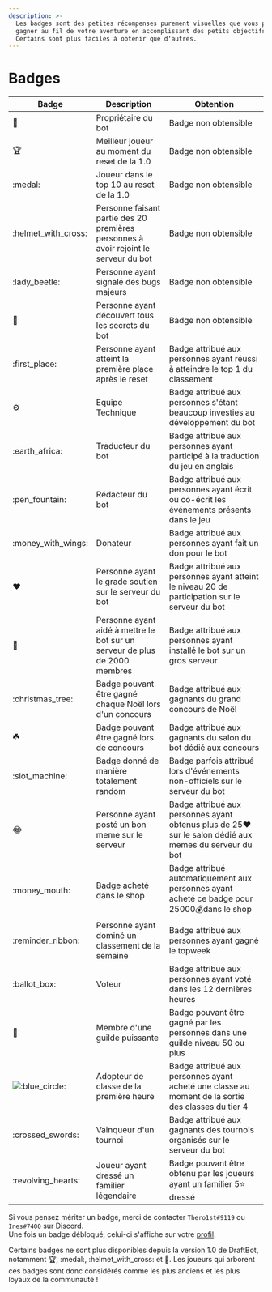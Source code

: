 ```yaml
---
description: >-
  Les badges sont des petites récompenses purement visuelles que vous pourrez
  gagner au fil de votre aventure en accomplissant des petits objectifs.
  Certains sont plus faciles à obtenir que d'autres.
---
```


# Badges

| Badge                                               | Description                                                                          | Obtention                                                                                                   |
| --------------------------------------------------- | ------------------------------------------------------------------------------------ | ----------------------------------------------------------------------------------------------------------- |
| :crown:                                             | Propriétaire du bot                                                                  | Badge non obtensible                                                                                        |
| :trophy:                                            | Meilleur joueur au moment du reset de la 1.0                                         | Badge non obtensible                                                                                        |
| :medal:                                             | Joueur dans le top 10 au reset de la 1.0                                             | Badge non obtensible                                                                                        |
| :helmet\_with\_cross:                               | Personne faisant partie des 20 premières personnes à avoir rejoint le serveur du bot | Badge non obtensible                                                                                        |
| :lady\_beetle:                                      | Personne ayant signalé des bugs majeurs                                              | Badge non obtensible                                                                                        |
| :egg:                                               | Personne ayant découvert tous les secrets du bot                                     | Badge non obtensible                                                                                        |
| :first\_place:                                      | Personne ayant atteint la première place après le reset                              | Badge attribué aux personnes ayant réussi à atteindre le top 1 du classement                                |
| :gear:                                              | Equipe Technique                                                                     | Badge attribué aux personnes s'étant beaucoup investies au développement du bot                             |
| :earth\_africa:                                     | Traducteur du bot                                                                    | Badge attribué aux personnes ayant participé à la traduction du jeu en anglais                              |
| :pen\_fountain:                                     | Rédacteur du bot                                                                     | Badge attribué aux personnes ayant écrit ou co-écrit les événements présents dans le jeu                    |
| :money\_with\_wings:                                | Donateur                                                                             | Badge attribué aux personnes ayant fait un don pour le bot                                                  |
| :heart:                                             | Personne ayant le grade soutien sur le serveur du bot                                | Badge attribué aux personnes ayant atteint le niveau 20 de participation sur le serveur du bot              |
| :star2:                                             | Personne ayant aidé à mettre le bot sur un serveur de plus de 2000 membres           | Badge attribué aux personnes ayant installé le bot sur un gros serveur                                      |
| :christmas\_tree:                                   | Badge pouvant être gagné chaque Noël lors d'un concours                              | Badge attribué aux gagnants du grand concours de Noël                                                       |
| :shamrock:                                          | Badge pouvant être gagné lors de concours                                            | Badge attribué aux gagnants du salon du bot dédié aux concours                                              |
| :slot\_machine:                                     | Badge donné de manière totalement random                                             | Badge parfois attribué lors d'événements non-officiels sur le serveur du bot                                |
| :joy:                                               | Personne ayant posté un bon meme sur le serveur                                      | Badge attribué aux personnes ayant obtenus plus de 25:heart: sur le salon dédié aux memes du serveur du bot |
| :money\_mouth:                                      | Badge acheté dans le shop                                                            | Badge attribué automatiquement aux personnes ayant acheté ce badge pour 25000:moneybag:dans le shop         |
| :reminder\_ribbon:                                  | Personne ayant dominé un classement de la semaine                                    | Badge attribué aux personnes ayant gagné le topweek                                                         |
| :ballot\_box:                                       | Voteur                                                                               | Badge attribué aux personnes ayant voté dans les 12 dernières heures                                        |
| :gem:                                               | Membre d'une guilde puissante                                                        | Badge pouvant être gagné par les personnes dans une guilde niveau 50 ou plus                                |
| ![:blue\_circle:](../.gitbook/assets/big\_book.png) | Adopteur de classe de la première heure                                              | Badge attribué aux personnes ayant acheté une classe au moment de la sortie des classes du tier 4           |
| :crossed\_swords:                                   | Vainqueur d'un tournoi                                                               | Badge attribué aux gagnants des tournois organisés sur le serveur du bot                                    |
| :revolving\_hearts:                                 | Joueur ayant dressé un familier légendaire                                           | Badge pouvant être obtenu par les joueurs ayant un familier 5:star: dressé                                  |

Si vous pensez mériter un badge, merci de contacter `Thero1st#9119` ou `Ines#7400` sur Discord.\
Une fois un badge débloqué, celui-ci s'affiche sur votre [profil](../notions-principale/profile.md).

Certains badges ne sont plus disponibles depuis la version 1.0 de DraftBot, notamment :trophy:, :medal:, :helmet\_with\_cross: et :egg:. Les joueurs qui arborent ces badges sont donc considérés comme les plus anciens et les plus loyaux de la communauté !

